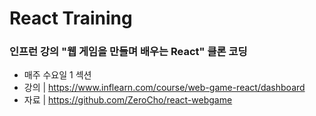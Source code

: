 # React Training

### 인프런 강의 "웹 게임을 만들며 배우는 React" 클론 코딩
* 매주 수요일 1 섹션
* 강의 | https://www.inflearn.com/course/web-game-react/dashboard
* 자료 | https://github.com/ZeroCho/react-webgame
